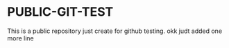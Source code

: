 # PUBLIC-GIT-TEST
 This is a public repository just create for github testing.
okk judt added one more line
